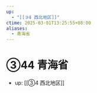 ```yaml
---
up:
  - "[[③4 西北地区]]"
ctime: 2025-03-01T13:25:55+08:00
aliases:
  - 青海省
---
```


# ③44 青海省

- up: [[③4 西北地区]]
